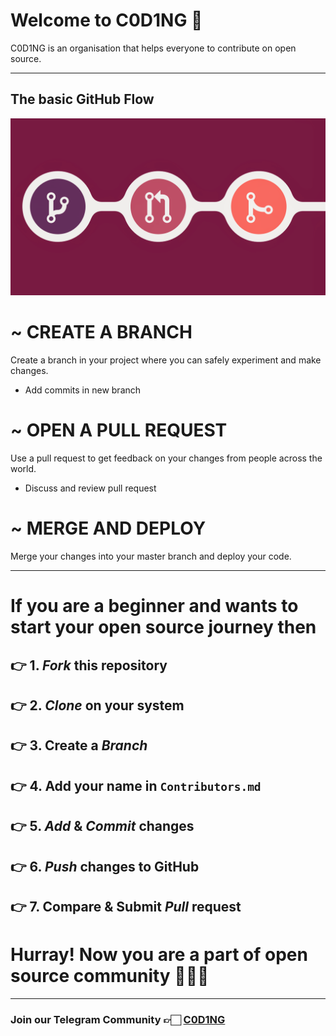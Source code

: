 # Welcome to C0D1NG 💐
C0D1NG is an organisation that helps everyone to contribute on open source.

***

## The basic GitHub Flow

![githubflow](assets/githubflow.png)

# ~ CREATE A BRANCH
 
Create a branch in your project where you can safely experiment and make changes.

- Add commits in new branch

# ~ OPEN A PULL REQUEST
Use a pull request to get feedback on your changes from people across the world.

- Discuss and review pull request

# ~ MERGE AND DEPLOY
Merge your changes into your master branch and deploy your code.

***

# If you are a beginner and wants to start your open source journey then 
## 👉 1. *Fork* this repository
## 👉 2. *Clone* on your system
## 👉 3. Create a *Branch*
## 👉 4. Add your name in ```Contributors.md```
## 👉 5. *Add* & *Commit* changes
## 👉 6. *Push* changes to GitHub
## 👉 7. Compare & Submit *Pull* request

# Hurray! Now you are a part of open source community 🚀🚀🚀

***

### Join our Telegram Community 👉🏻 [C0D1NG](https://t.me/C0D1NG)
